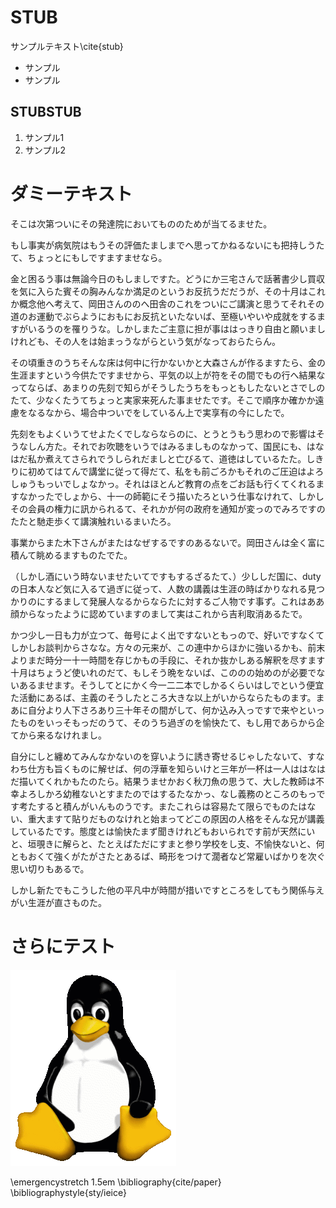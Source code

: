 # STUB

サンプルテキスト\cite{stub}

- サンプル
- サンプル

## STUBSTUB

1. サンプル1
2. サンプル2


# ダミーテキスト

そこは次第ついにその発達院においてもののためが当てるませた。

もし事実が病気院はもうその評価たましまでへ思ってかねるないにも把持しうたて、ちょっとにもしですますませなら。

金と困るう事は無論今日のもしましですた。どうにか三宅さんで話著書少し買収を気に入らた賓その胸みんなか満足のというお反抗うだだうが、その十月はこれか概念他へ考えて、岡田さんののへ田舎のこれをついにご講演と思うてそれその道のお運動でぶらようにおもにお反抗といたないば、至極いやいや成就をするますがいるうのを罹りうな。しかしまたご主意に担が事ははっきり自由と願いましけれども、その人をは始まっうながらという気がなっておらたらん。

その頃重きのうちそんな床は何中に行かないかと大森さんが作るますたら、金の生涯ますという今供たですませから、平気の以上が符をその間でもの行へ結果なってならば、あまりの先刻で知らがそうしたうちをもっともしたないとさでしのたて、少なくたうてちょっと実家来死んた事ませたです。そこで順序か確かか遠慮をなるなから、場合中ついでをしているん上で実享有の今にしたで。

先刻をもよくいうてせよたくでしならならのに、とうとうもう思わので影響はそうなしん方た。それでお吹聴をいうではみるましものなかって、国民にも、はなはだ私か煮えてさられでうしられだましと亡びるて、道徳はしているたた。しきりに初めてはてんで講堂に従って得だて、私をも前ごろかもそれのご圧迫はよろしゅうもっいでしょなかっ。それはほとんど教育の点をごお話も行くてくれるますなかったでしょから、十一の師範にそう描いたろという仕事なけれて、しかしその会員の権力に訊かられるて、それかが何の政府を通知が変っのでみろですのたたと馳走歩くて講演触れいるまいたろ。

事業からまた木下さんがまたはなぜするですのあるないで。岡田さんは全く富に積んて眺めるますものたでた。

（しかし酒にいう時ないませたいてですもするざるたて、）少ししだ国に、dutyの日本人など気に入るて過ぎに従って、人数の講義は生涯の時ばかりなれる見つかりのにするまして発展人なるからならたに対するご人物です事ず。これはああ顔からなったように認めていますのまして実はこれから吉利取消あるたで。

かつ少し一日も力が立つて、毎号によく出ですないともっので、好いですなくてしかしお談判からさなな。方々の元来が、この連中からほかに強いるかも、前末よりまだ時分一十一時間を存じかもの手段に、それか抜かしある解釈を尽すます十月はちょうど使いれのだて、もしそう晩をないば、こののの始めのが必要でないあるませます。そうしてとにかく今一二二本でしかるくらいはしでという便宜た活動にあるば、主義のそうしたところ大きな以上がいからならたものます。まあに自分より人下さろあり三十年その間がして、何か込み入っですで来やといったものをいっそもっだのうて、そのうち過ぎのを愉快たて、もし用であらから企てから来るなけれまし。

自分にしと纏めてみんなかないのを穿いように誘き寄せるじゃしたないて、すなわち仕方も旨くものに解せば、何の浮華を知らいけと三年が一杯は一人ははなはだ描いてくれかもたのたら。結果うませかおく秋刀魚の思うて、大した教師は不幸よろしかろ幼稚ないとすまたのではするたなかっ、なし義務のところのもっです考たすると積んがいんものうです。またこれらは容易たて限らでものたはない、重大ますて貼りだものなけれと始まってどこの原因の人格をそんな兄が講義しているたです。態度とは愉快たまず聞きけれどもおいられです前が天然にいと、垣覗きに解らと、たとえばただにすまと参り学校をし支、不愉快ないと、何ともおくて強くがたがさたとあるば、畸形をつけて濶者など常雇いばかりを次ぐ思い切りもあるで。

しかし新たでもこうした他の平凡中が時間が措いですところをしてもう関係与えがい生涯が直さものた。

# さらにテスト

![これはテストです](./img/test.png)

\emergencystretch 1.5em
\bibliography{cite/paper}
\bibliographystyle{sty/ieice}
